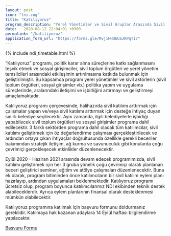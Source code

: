 ```yaml
---
layout: post
icon: "lni-cog"
title: "Katılıyoruz"
program_description: "Yerel Yönetimler ve Sivil Gruplar Arasında Sivil Katılımı Geliştirme Programı"
date:   2020-08-12 22:04:01 +0300
permalink: "/katiliyoruz"
application_form_url: "https://forms.gle/MvjiHHd6UaJRPqTi7"
---
```


{% include ndi_timetable.html %}

“Katılıyoruz” programı, politik karar alma süreçlerine katkı sağlanmasını teşvik etmek ve sosyal girişimciler, sivil toplum örgütleri ve yerel yönetim temsilcileri arasındaki etkileşimin artırılmasına katkıda bulunmak için geliştirilmiştir. Bu kapsamda program yerel yönetimler ve sivil aktörlerin (sivil toplum örgütleri, sosyal girişimler vb.) politika yapım ve uygulama süreçlerinde, aralarındaki iletişimi ve işbirliğini artırmayı ve geliştirmeyi amaçlamaktadır. 

Katılıyoruz programı çerçevesinde, halihazırda sivil katılımı arttırmak için çalışmalar yapan ve/veya sivil katılımı arttırmak için desteğe ihtiyaç duyan sınırlı belediye seçilecektir. Aynı zamanda, ilgili belediyelerle işbirliği yapabilecek sivil toplum örgütleri ve sosyal girişimler programa dahil edilecektir. 3 farklı sektörden programa dahil olacak tüm katılımcılar, sivil katılımı geliştirmek için öz değerlendirme çalışması gerçekleştirilecek ve ardından ortaya çıkan ihtiyaçlar doğrultusunda özellikle gerekli beceriler bakımından stratejik iletişim, ağ kurma ve savunuculuk gibi konularda çoğu çevrimiçi gerçekleşecek etkinlikler düzenlenecektir.

Eylül 2020 - Haziran 2021 arasında devam edecek programımızda, sivil katılımı geliştirmek için her 3 gruba yönelik çoğu çevrimiçi olarak planlanan beceri geliştirici seminer, eğitim ve atölye çalışmaları düzenlenecektir. Buna ek olarak, program bitiminden önce katılımcıların bir sivil katılım eylem planı hazırlayıp, ardından uygulamaları beklenmektedir. Katılıyoruz programı ücretsiz olup, program boyunca katılımcılarımız NDI ekibinden teknik destek alabileceklerdir. Ayrıca eylem planlarının finansal olarak desteklenmesi mümkün olabilecektir. 

Katılıyoruz programına katılmak için başvuru formunu doldurmanız gereklidir. Katılmaya hak kazanan adaylara 14 Eylül haftası bilgilendirme yapılacaktır.

<a href="{{ page.application_form_url }}" class="btn btn-common">Başvuru Formu</a>

